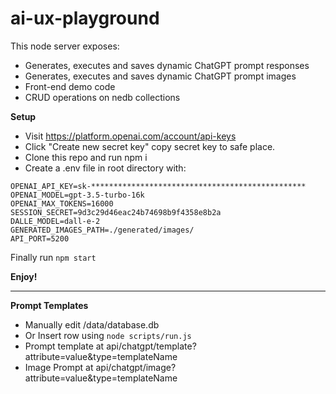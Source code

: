 # ai-ux-playground

This node server exposes: 
 - Generates, executes and saves dynamic ChatGPT prompt responses
 - Generates, executes and saves dynamic ChatGPT prompt images
 - Front-end demo code
 - CRUD operations on nedb collections

<b>Setup</b>

 - Visit <a href="https://platform.openai.com/account/api-keys" target="_blank">https://platform.openai.com/account/api-keys</a>
 - Click "Create new secret key" copy secret key to safe place.
 - Clone this repo and run npm i
 - Create a .env file in root directory with:

```
OPENAI_API_KEY=sk-************************************************
OPENAI_MODEL=gpt-3.5-turbo-16k
OPENAI_MAX_TOKENS=16000
SESSION_SECRET=9d3c29d46eac24b74698b9f4358e8b2a
DALLE_MODEL=dall-e-2
GENERATED_IMAGES_PATH=./generated/images/
API_PORT=5200
```

Finally run <code>npm start</code>

<b>Enjoy!</b>

---------------------------------------------------------------------

<b>Prompt Templates</b>

 - Manually edit /data/database.db
 - Or Insert row using <code>node scripts/run.js</code>
 - Prompt template at api/chatgpt/template?attribute=value&type=templateName
 - Image Prompt at    api/chatgpt/image?attribute=value&type=templateName
